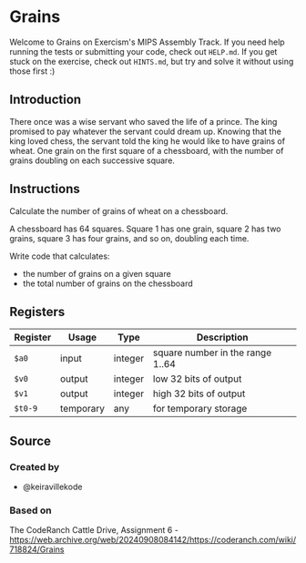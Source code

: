 # Grains

Welcome to Grains on Exercism's MIPS Assembly Track.
If you need help running the tests or submitting your code, check out `HELP.md`.
If you get stuck on the exercise, check out `HINTS.md`, but try and solve it without using those first :)

## Introduction

There once was a wise servant who saved the life of a prince.
The king promised to pay whatever the servant could dream up.
Knowing that the king loved chess, the servant told the king he would like to have grains of wheat.
One grain on the first square of a chessboard, with the number of grains doubling on each successive square.

## Instructions

Calculate the number of grains of wheat on a chessboard.

A chessboard has 64 squares.
Square 1 has one grain, square 2 has two grains, square 3 has four grains, and so on, doubling each time.

Write code that calculates:

- the number of grains on a given square
- the total number of grains on the chessboard

## Registers

| Register | Usage     | Type    | Description                      |
| -------- | --------- | ------- | -------------------------------- |
| `$a0`    | input     | integer | square number in the range 1..64 |
| `$v0`    | output    | integer | low 32 bits of output            |
| `$v1`    | output    | integer | high 32 bits of output           |
| `$t0-9`  | temporary | any     | for temporary storage            |

## Source

### Created by

- @keiravillekode

### Based on

The CodeRanch Cattle Drive, Assignment 6 - https://web.archive.org/web/20240908084142/https://coderanch.com/wiki/718824/Grains